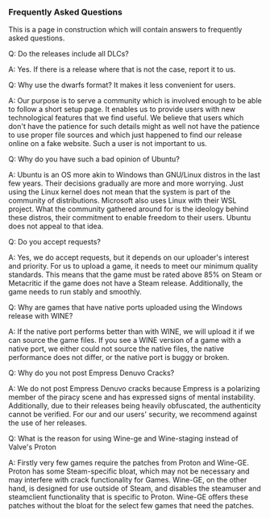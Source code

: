 ### Frequently Asked Questions

This is a page in construction which will contain answers to frequently asked questions.

Q: Do the releases include all DLCs?

A: Yes. If there is a release where that is not the case, report it to us.

Q: Why use the dwarfs format? It makes it less convenient for users.

A: Our purpose is to serve a community which is involved enough to be able to follow a short setup page. It enables us to provide users with new technological features that we find useful. We believe that users which don't have the patience for such details might as well not have the patience to use proper file sources and which just happened to find our release online on a fake website. Such a user is not important to us.


Q: Why do you have such a bad opinion of Ubuntu?


A: Ubuntu is an OS more akin to Windows than GNU/Linux distros in the last few years. Their decisions gradually are more and more worrying. Just using the Linux kernel does not mean that the system is part of the community of distributions. Microsoft also uses Linux with their WSL project. What the community gathered around for is the ideology behind these distros, their commitment to enable freedom to their users. Ubuntu does not appeal to that idea.


Q: Do you accept requests?


A: Yes, we do accept requests, but it depends on our uploader's interest and priority. For us to upload a game, it needs to meet our minimum quality standards. This means that the game must be rated above 85% on Steam or Metacritic if the game does not have a Steam release. Additionally, the game needs to run stably and smoothly.


Q: Why are games that have native ports uploaded using the Windows release with WINE?


A: If the native port performs better than with WINE, we will upload it if we can source the game files. If you see a WINE version of a game with a native port, we either could not source the native files, the native performance does not differ, or the native port is buggy or broken.


Q: Why do you not post Empress Denuvo Cracks?


A: We do not post Empress Denuvo cracks because Empress is a polarizing member of the piracy scene and has expressed signs of mental instability. Additionally, due to their releases being heavily obfuscated, the authenticity cannot be verified. For our and our users' security, we recommend against the use of her releases.


Q: What is the reason for using Wine-ge and Wine-staging instead of Valve's Proton

A: Firstly very few games require the patches from Proton and Wine-GE. Proton has some Steam-specific bloat, which may not be necessary and may interfere with crack functionality for Games. Wine-GE, on the other hand, is designed for use outside of Steam, and disables the steamuser and steamclient functionality that is specific to Proton.  Wine-GE offers these patches without the bloat for the select few games that need the patches.
